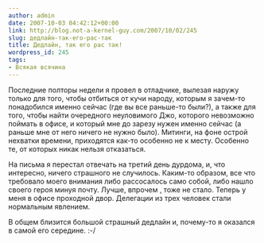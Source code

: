 ```yaml
---
author: admin
date: 2007-10-03 04:42:12+00:00
link: http://blog.not-a-kernel-guy.com/2007/10/02/245
slug: дедлайн-так-его-рас-так
title: Дедлайн, так его рас так!
wordpress_id: 245
tags:
- Всякая всячина
---
```


Последние полторы недели я провел в отладчике, вылезая наружу только для того, чтобы отбиться от кучи народу, которым я зачем-то понадобился именно сейчас (где вы все раньше-то были?), а также для того, чтобы найти очередного неуловимого Джо, которого невозможно поймать в офисе, и который мне до зарезу нужен именно сейчас (а раньше мне от него ничего не нужно было). Митинги, на фоне острой нехватки времени, приходятся как-то особенно не к месту. Особенно те, от которых никак нельзя отказаться. 

На письма я перестал отвечать на третий день дурдома, и, что интересно, ничего страшного не случилось. Каким-то образом, все что требовало моего внимания либо рассосалось само собой, либо нашло своего героя минуя почту. Лучше, впрочем , тоже не стало. Теперь у меня в офисе проходной двор. Делегации из трех человек стали нормальным явлением. 

В общем близится большой страшный дедлайн и, почему-то я оказался в самой его середине. :-/

